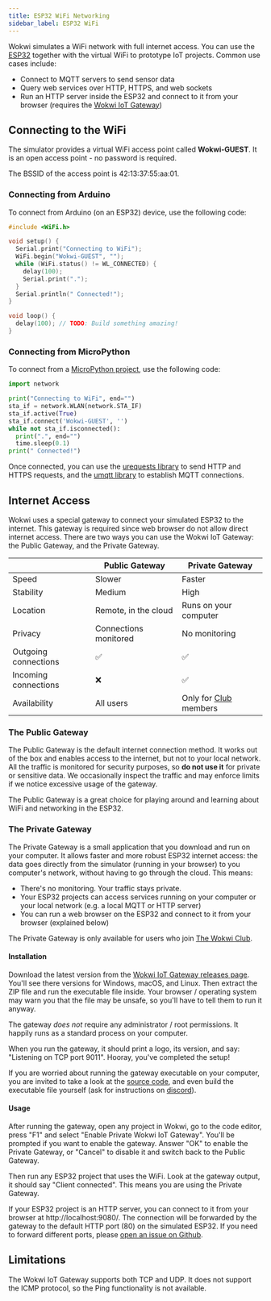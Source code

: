 ```yaml
---
title: ESP32 WiFi Networking
sidebar_label: ESP32 WiFi
---
```


Wokwi simulates a WiFi network with full internet access. You can use the [ESP32](./esp32) together with the virtual WiFi to prototype IoT projects. Common use cases include:

- Connect to MQTT servers to send sensor data
- Query web services over HTTP, HTTPS, and web sockets
- Run an HTTP server inside the ESP32 and connect to it from your browser (requires the [Wokwi IoT Gateway](#the-private-gateway))

## Connecting to the WiFi

The simulator provides a virtual WiFi access point called **Wokwi-GUEST**. It is an open access point - no password is required.

The BSSID of the access point is 42:13:37:55:aa:01.

### Connecting from Arduino

To connect from Arduino (on an ESP32) device, use the following code:

```cpp
#include <WiFi.h>

void setup() {
  Serial.print("Connecting to WiFi");
  WiFi.begin("Wokwi-GUEST", "");
  while (WiFi.status() != WL_CONNECTED) {
    delay(100);
    Serial.print(".");
  }
  Serial.println(" Connected!");
}

void loop() {
  delay(100); // TODO: Build something amazing!
}
```

### Connecting from MicroPython

To connect from a [MicroPython project](https://wokwi.com/arduino/new?template=micropython-esp32), use the following code:

```python
import network

print("Connecting to WiFi", end="")
sta_if = network.WLAN(network.STA_IF)
sta_if.active(True)
sta_if.connect('Wokwi-GUEST', '')
while not sta_if.isconnected():
  print(".", end="")
  time.sleep(0.1)
print(" Connected!")
```

Once connected, you can use the [urequests library](https://mpython.readthedocs.io/en/master/library/mPython/urequests.html) to send HTTP and HTTPS requests, and the [umqtt library](https://mpython.readthedocs.io/en/master/library/mPython/umqtt.simple.html) to establish MQTT connections.

## Internet Access

Wokwi uses a special gateway to connect your simulated ESP32 to the internet. This gateway is required since web browser do not allow direct internet access. There are two ways you can use the Wokwi IoT Gateway: the Public Gateway, and the Private Gateway.

|                      | Public Gateway        | Private Gateway                                        |
| -------------------- | --------------------- | ------------------------------------------------------ |
| Speed                | Slower                | Faster                                                 |
| Stability            | Medium                | High                                                   |
| Location             | Remote, in the cloud  | Runs on your computer                                  |
| Privacy              | Connections monitored | No monitoring                                          |
| Outgoing connections | ✅                    | ✅                                                     |
| Incoming connections | ❌                    | ✅                                                     |
| Availability         | All users             | Only for [Club](../getting-started/wokwi-club) members |

### The Public Gateway

The Public Gateway is the default internet connection method. It works out of the box and enables access to the internet, but not to your local network. All the traffic is monitored for security purposes, so **do not use it** for private or sensitive data. We occasionally inspect the traffic and may enforce limits if we notice excessive usage of the gateway.

The Public Gateway is a great choice for playing around and learning about WiFi and networking in the ESP32.

### The Private Gateway

The Private Gateway is a small application that you download and run on your computer. It allows faster and more robust ESP32 internet access: the data goes directly from the simulator (running in your browser) to you computer's network, without having to go through the cloud. This means:

- There's no monitoring. Your traffic stays private.
- Your ESP32 projects can access services running on your computer or your local network (e.g. a local MQTT or HTTP server)
- You can run a web browser on the ESP32 and connect to it from your browser (explained below)

The Private Gateway is only available for users who join [The Wokwi Club](../getting-started/wokwi-club).

#### Installation

Download the latest version from the [Wokwi IoT Gateway releases page](https://github.com/wokwi/wokwigw/releases/latest). You'll see there versions for Windows, macOS, and Linux. Then extract the ZIP file and run the executable file inside. Your browser / operating system may warn you that the file may be unsafe, so you'll have to tell them to run it anyway.

The gateway _does not_ require any administrator / root permissions. It happily runs as a standard process on your computer.

When you run the gateway, it should print a logo, its version, and say: "Listening on TCP port 9011". Hooray, you've completed the setup!

If you are worried about running the gateway executable on your computer, you are invited to take a look at the [source code](https://github.com/wokwi/wokwigw), and even build the executable file yourself (ask for instructions on [discord](https://wokwi.com/discord)).

#### Usage

After running the gateway, open any project in Wokwi, go to the code editor, press "F1" and select "Enable Private Wokwi IoT Gateway". You'll be prompted if you want to enable the gateway. Answer "OK" to enable the Private Gateway, or "Cancel" to disable it and switch back to the Public Gateway.

Then run any ESP32 project that uses the WiFi. Look at the gateway output, it should say "Client connected". This means you are using the Private Gateway.

If your ESP32 project is an HTTP server, you can connect to it from your browser at http://localhost:9080/. The connection will be forwarded by the gateway to the default HTTP port (80) on the simulated ESP32. If you need to forward different ports, please [open an issue on Github](https://github.com/wokwi/wokwigw/issues/new).

## Limitations

The Wokwi IoT Gateway supports both TCP and UDP. It does not support the ICMP protocol, so the Ping functionality is not available.
